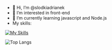 - 👋 Hi, I’m @slodkiadrianek
- 👀 I’m interested in front-end
- 🌱 I’m currently learning javascript and Node.js
- My skills:
  
[![My Skills](https://skillicons.dev/icons?i=js,html,css)](https://skillicons.dev)

![Top Langs](https://github-readme-stats.vercel.app/api/top-langs/?username=slodkiadrianek&hide_progress=false&&theme=dark)

<!---
slodkiadrianek/slodkiadrianek is a ✨ special ✨ repository because its `README.md` (this file) appears on your GitHub profile.
You can click the Preview link to take a look at your changes.
--->
